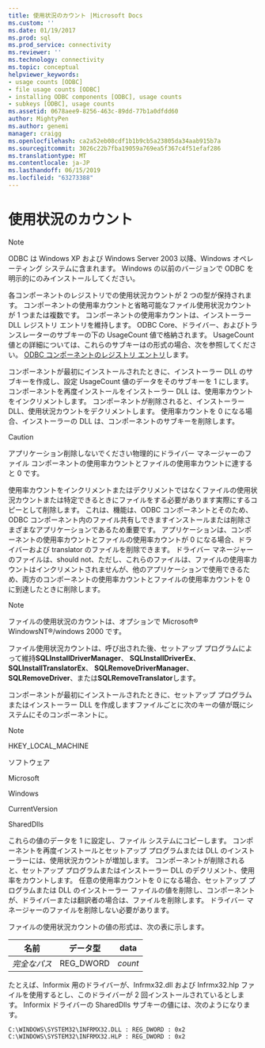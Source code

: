 ```yaml
---
title: 使用状況のカウント |Microsoft Docs
ms.custom: ''
ms.date: 01/19/2017
ms.prod: sql
ms.prod_service: connectivity
ms.reviewer: ''
ms.technology: connectivity
ms.topic: conceptual
helpviewer_keywords:
- usage counts [ODBC]
- file usage counts [ODBC]
- installing ODBC components [ODBC], usage counts
- subkeys [ODBC], usage counts
ms.assetid: 0678aee9-8256-463c-89dd-77b1a0dfdd60
author: MightyPen
ms.author: genemi
manager: craigg
ms.openlocfilehash: ca2a52eb08cdf1b1b9cb5a23805da34aab915b7a
ms.sourcegitcommit: 3026c22b7fba19059a769ea5f367c4f51efaf286
ms.translationtype: MT
ms.contentlocale: ja-JP
ms.lasthandoff: 06/15/2019
ms.locfileid: "63273388"
---
```

# <a name="usage-counting"></a>使用状況のカウント
> [!NOTE]  
>  ODBC は Windows XP および Windows Server 2003 以降、Windows オペレーティング システムに含まれます。 Windows の以前のバージョンで ODBC を明示的にのみインストールしてください。  
  
 各コンポーネントのレジストリでの使用状況カウントが 2 つの型が保持されます。 コンポーネントの使用率カウントと省略可能なファイル使用状況カウントが 1 つまたは複数です。 コンポーネントの使用率カウントは、インストーラー DLL レジストリ エントリを維持します。 ODBC Core、ドライバー、およびトランスレーターのサブキーの下の UsageCount 値で格納されます。 UsageCount 値との詳細については、これらのサブキーはの形式の場合、次を参照してください。 [ODBC コンポーネントのレジストリ エントリ](../../../odbc/reference/install/registry-entries-for-odbc-components.md)します。  
  
 コンポーネントが最初にインストールされたときに、インストーラー DLL のサブキーを作成し、設定 UsageCount 値のデータをそのサブキーを 1 にします。 コンポーネントを再度インストールをインストーラー DLL は、使用率カウントをインクリメントします。 コンポーネントが削除されると、インストーラー DLL、使用状況カウントをデクリメントします。 使用率カウントを 0 になる場合、インストーラーの DLL は、コンポーネントのサブキーを削除します。  
  
> [!CAUTION]  
>  アプリケーション削除しないでください物理的にドライバー マネージャーのファイル コンポーネントの使用率カウントとファイルの使用率カウントに達すると 0 です。  
  
 使用率カウントをインクリメントまたはデクリメントではなくファイルの使用状況カウントまたは特定できるときにファイルをする必要があります実際にするコピーとして削除します。 これは、機能は、ODBC コンポーネントとそのため、ODBC コンポーネント内のファイル共有しできますインストールまたは削除さまざまなアプリケーションであるため重要です。 アプリケーションは、コンポーネントの使用率カウントとファイルの使用率カウントが 0 になる場合、ドライバーおよび translator のファイルを削除できます。 ドライバー マネージャーのファイルは、should not、ただし、これらのファイルは、ファイルの使用率カウントはインクリメントされませんが、他のアプリケーションで使用できるため、両方のコンポーネントの使用率カウントとファイルの使用率カウントを 0 に到達したときに削除します。  
  
> [!NOTE]  
>  ファイルの使用状況のカウントは、オプションで Microsoft® WindowsNT®/windows 2000 です。  
  
 ファイル使用状況カウントは、呼び出された後、セットアップ プログラムによって維持**SQLInstallDriverManager**、 **SQLInstallDriverEx**、 **SQLInstallTranslatorEx**、 **SQLRemoveDriverManager**、 **SQLRemoveDriver**、または**SQLRemoveTranslator**します。  
  
 コンポーネントが最初にインストールされたときに、セットアップ プログラムまたはインストーラー DLL を作成しますファイルごとに次のキーの値が既にシステムにそのコンポーネントに。  
  
> [!NOTE]  
>  HKEY_LOCAL_MACHINE  
>   
>  ソフトウェア  
>   
>  Microsoft  
>   
>  Windows  
>   
>  CurrentVersion  
>   
>  SharedDlls  
  
 これらの値のデータを 1 に設定し、ファイル システムにコピーします。 コンポーネントを再度インストールとセットアップ プログラムまたは DLL のインストーラーには、使用状況カウントが増加します。 コンポーネントが削除されると、セットアップ プログラムまたはインストーラー DLL のデクリメント、使用率をカウントします。 任意の使用率カウントを 0 になる場合、セットアップ プログラムまたは DLL のインストーラー ファイルの値を削除し、コンポーネントが、ドライバーまたは翻訳者の場合は、ファイルを削除します。 ドライバー マネージャーのファイルを削除しない必要があります。  
  
 ファイルの使用状況カウントの値の形式は、次の表に示します。  
  
|名前|データ型|data|  
|----------|---------------|----------|  
|*完全なパス*|REG_DWORD|*count*|  
  
 たとえば、Informix 用のドライバーが、Infrmx32.dll および Infrmx32.hlp ファイルを使用するとし、このドライバーが 2 回インストールされているとします。 Informix ドライバーの SharedDlls サブキーの値には、次のようになります。  
  
```  
C:\WINDOWS\SYSTEM32\INFRMX32.DLL : REG_DWORD : 0x2  
C:\WINDOWS\SYSTEM32\INFRMX32.HLP : REG_DWORD : 0x2  
```
